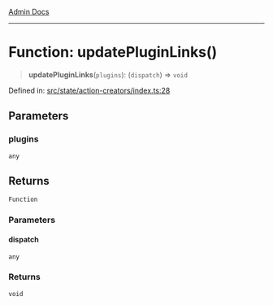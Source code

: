 [Admin Docs](/)

***

# Function: updatePluginLinks()

> **updatePluginLinks**(`plugins`): (`dispatch`) => `void`

Defined in: [src/state/action-creators/index.ts:28](https://github.com/hustlernik/talawa-admin/blob/fe326ed17e0fa5ad916ff9f383f63b5d38aedc7b/src/state/action-creators/index.ts#L28)

## Parameters

### plugins

`any`

## Returns

`Function`

### Parameters

#### dispatch

`any`

### Returns

`void`
